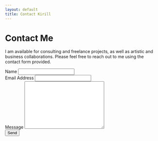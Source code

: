```yaml
---
layout: default
title: Contact Kirill
---
```

<div id="contact">
  <h1 class="pageTitle">Contact Me</h1>
  <div class="contactContent">
    <p>I am available for consulting and freelance projects, as well as artistic and business collaborations. Please feel free to reach out to me using the contact form provided.</p>
  </div>
  <form action="https://formspree.io/f/xzbnvnzd" method="POST">
    <label for="name">Name</label>
    <input type="text" id="name" name="name" class="full-width"><br>
    <label for="email">Email Address</label>
    <input type="email" id="email" name="_replyto" class="full-width"><br>
    <label for="message">Message</label>
    <textarea name="message" id="message" cols="30" rows="10" class="full-width"></textarea><br>
    <input type="submit" value="Send" class="button">
  </form>
</div>
